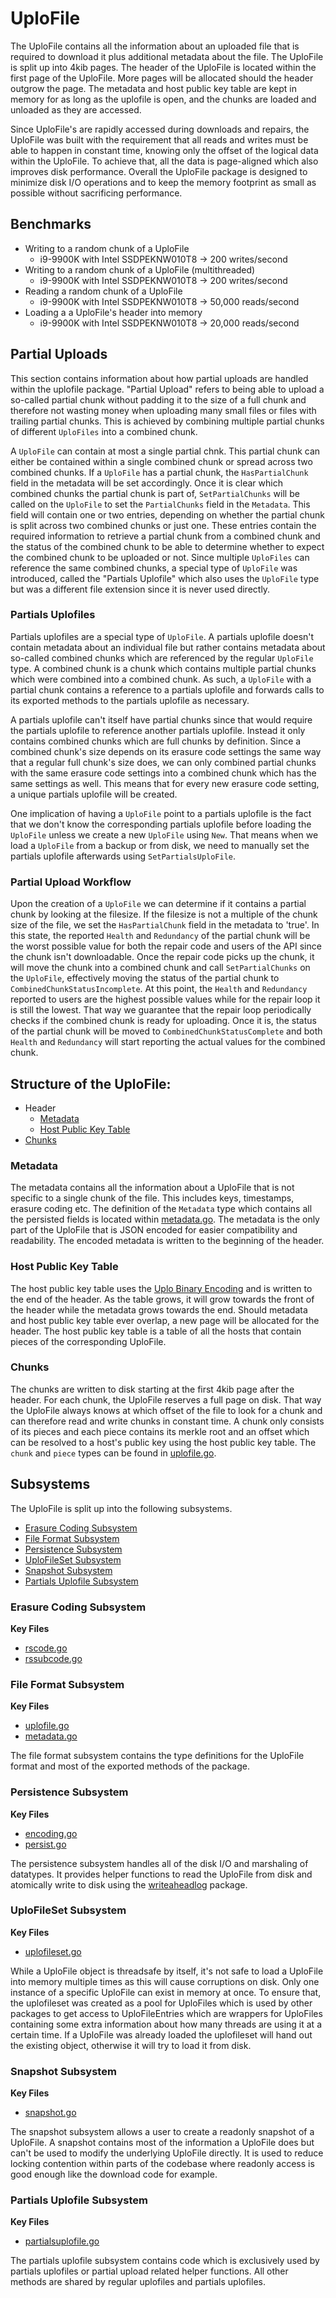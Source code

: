 # UploFile
The UploFile contains all the information about an uploaded file that is
required to download it plus additional metadata about the file. The UploFile
is split up into 4kib pages. The header of the UploFile is located within the
first page of the UploFile. More pages will be allocated should the header
outgrow the page. The metadata and host public key table are kept in memory
for as long as the uplofile is open, and the chunks are loaded and unloaded as
they are accessed.

Since UploFile's are rapidly accessed during downloads and repairs, the
UploFile was built with the requirement that all reads and writes must be able
to happen in constant time, knowing only the offset of the logical data
within the UploFile. To achieve that, all the data is page-aligned which also
improves disk performance. Overall the UploFile package is designed to
minimize disk I/O operations and to keep the memory footprint as small as
possible without sacrificing performance.

## Benchmarks
- Writing to a random chunk of a UploFile
    - i9-9900K with Intel SSDPEKNW010T8 -> 200 writes/second
- Writing to a random chunk of a UploFile (multithreaded)
    - i9-9900K with Intel SSDPEKNW010T8 -> 200 writes/second
- Reading a random chunk of a UploFile
    - i9-9900K with Intel SSDPEKNW010T8 -> 50,000 reads/second
- Loading a a UploFile's header into memory
    - i9-9900K with Intel SSDPEKNW010T8 -> 20,000 reads/second

## Partial Uploads
This section contains information about how partial uploads are handled
within the uplofile package. "Partial Upload" refers to being able to upload a
so-called partial chunk without padding it to the size of a full chunk and
therefore not wasting money when uploading many small files or files with
trailing partial chunks. This is achieved by combining multiple partial
chunks of different `UploFiles` into a combined chunk.

A `UploFile` can contain at most a single partial chnk. This partial chunk can
either be contained within a single combined chunk or spread across two
combined chunks. If a `UploFile` has a partial chunk, the `HasPartialChunk`
field in the metadata will be set accordingly. Once it is clear which
combined chunks the partial chunk is part of, `SetPartialChunks` will be
called on the `UploFile` to set the `PartialChunks` field in the `Metadata`.
This field will contain one or two entries, depending on whether the partial
chunk is split across two combined chunks or just one. These entries contain
the required information to retrieve a partial chunk from a combined chunk
and the status of the combined chunk to be able to determine whether to
expect the combined chunk to be uploaded or not. Since multiple `UploFiles`
can reference the same combined chunks, a special type of `UploFile` was
introduced, called the "Partials Uplofile" which also uses the `UploFile` type
but was a different file extension since it is never used directly.

### Partials Uplofiles
Partials uplofiles are a special type of `UploFile`. A partials uplofile doesn't
contain metadata about an individual file but rather contains metadata about
so-called combined chunks which are referenced by the regular `UploFile` type.
A combined chunk is a chunk which contains multiple partial chunks which were
combined into a combined chunk. As such, a `UploFile` with a partial chunk
contains a reference to a partials uplofile and forwards calls to its exported
methods to the partials uplofile as necessary.

A partials uplofile can't itself have partial chunks since that would require
the partials uplofile to reference another partials uplofile. Instead it only
contains combined chunks which are full chunks by definition. Since a
combined chunk's size depends on its erasure code settings the same way that
a regular full chunk's size does, we can only combined partial chunks with
the same erasure code settings into a combined chunk which has the same
settings as well. This means that for every new erasure code setting, a
unique partials uplofile will be created.

One implication of having a `UploFile` point to a partials uplofile is the fact
that we don't know the corresponding partials uplofile before loading the
`UploFile` unless we create a new `UploFile` using `New`. That means when we
load a `UploFile` from a backup or from disk, we need to manually set the
partials uplofile afterwards using `SetPartialsUploFile`.

### Partial Upload Workflow
Upon the creation of a `UploFile` we can determine if it contains a partial
chunk by looking at the filesize. If the filesize is not a multiple of the
chunk size of the file, we set the `HasPartialChunk` field in the metadata to
'true'. In this state, the reported `Health` and `Redundancy` of the partial
chunk will be the worst possible value for both the repair code and users of
the API since the chunk isn't downloadable. Once the repair code picks up the
chunk, it will move the chunk into a combined chunk and call
`SetPartialChunks` on the `UploFile`, effectively moving the status of the
partial chunk to `CombinedChunkStatusIncomplete`. At this point, the `Health`
and `Redundancy` reported to users are the highest possible values while for
the repair loop it is still the lowest. That way we guarantee that the repair
loop periodically checks if the combined chunk is ready for uploading. Once
it is, the status of the partial chunk will be moved to
`CombinedChunkStatusComplete` and both `Health` and `Redundancy` will start
reporting the actual values for the combined chunk.

## Structure of the UploFile:
- Header
    - [Metadata](#metadata)
    - [Host Public Key Table](#host-public-key-table)
- [Chunks](#chunks)

### Metadata
The metadata contains all the information about a UploFile that is not
specific to a single chunk of the file. This includes keys, timestamps,
erasure coding etc. The definition of the `Metadata` type which contains all
the persisted fields is located within [metadata.go](./metadata.go). The
metadata is the only part of the UploFile that is JSON encoded for easier
compatibility and readability. The encoded metadata is written to the
beginning of the header.

### Host Public Key Table
The host public key table uses the [Uplo Binary
Encoding](./../../../doc/Encoding.md) and is written to the end of the
header. As the table grows, it will grow towards the front of the header
while the metadata grows towards the end. Should metadata and host public key
table ever overlap, a new page will be allocated for the header. The host
public key table is a table of all the hosts that contain pieces of the
corresponding UploFile.

### Chunks
The chunks are written to disk starting at the first 4kib page after the
header. For each chunk, the UploFile reserves a full page on disk. That way
the UploFile always knows at which offset of the file to look for a chunk and
can therefore read and write chunks in constant time. A chunk only consists
of its pieces and each piece contains its merkle root and an offset which can
be resolved to a host's public key using the host public key table. The
`chunk` and `piece` types can be found in [uplofile.go](./uplofile.go).

## Subsystems
The UploFile is split up into the following subsystems.
- [Erasure Coding Subsystem](#erasure-coding-subsystem)
- [File Format Subsystem](#file-format-subsystem)
- [Persistence Subsystem](#persistence-subsystem)
- [UploFileSet Subsystem](#uplofileset-subsystem)
- [Snapshot Subsystem](#snapshot-subsystem)
- [Partials Uplofile Subsystem](#partials-uplofile-subsystem)

### Erasure Coding Subsystem
**Key Files**
- [rscode.go](./rscode.go)
- [rssubcode.go](./rssubcode.go)

### File Format Subsystem
**Key Files**
- [uplofile.go](./uplofile.go)
- [metadata.go](./metadata.go)

The file format subsystem contains the type definitions for the UploFile
format and most of the exported methods of the package.

### Persistence Subsystem
**Key Files**
- [encoding.go](./encoding.go)
- [persist.go](./persist.go)

The persistence subsystem handles all of the disk I/O and marshaling of
datatypes. It provides helper functions to read the UploFile from disk and
atomically write to disk using the
[writeaheadlog](https://github.com/uplo-tech/writeaheadlog) package.

### UploFileSet Subsystem
**Key Files**
- [uplofileset.go](./uplofileset.go)

While a UploFile object is threadsafe by itself, it's not safe to load a
UploFile into memory multiple times as this will cause corruptions on disk.
Only one instance of a specific UploFile can exist in memory at once. To
ensure that, the uplofileset was created as a pool for UploFiles which is used
by other packages to get access to UploFileEntries which are wrappers for
UploFiles containing some extra information about how many threads are using
it at a certain time. If a UploFile was already loaded the uplofileset will
hand out the existing object, otherwise it will try to load it from disk.

### Snapshot Subsystem
**Key Files**
- [snapshot.go](./snapshot.go)

The snapshot subsystem allows a user to create a readonly snapshot of a
UploFile. A snapshot contains most of the information a UploFile does but can't
be used to modify the underlying UploFile directly. It is used to reduce
locking contention within parts of the codebase where readonly access is good
enough like the download code for example.

### Partials Uplofile Subsystem
**Key Files**
- [partialsuplofile.go](./partialsuplofile.go)

The partials uplofile subsystem contains code which is exclusively used by
partials uplofiles or partial upload related helper functions. All other
methods are shared by regular uplofiles and partials uplofiles.
